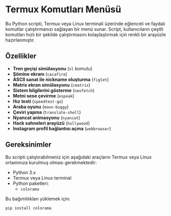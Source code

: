 # Termux Komutları Menüsü

Bu Python scripti, Termux veya Linux terminali üzerinde eğlenceli ve faydalı komutlar çalıştırmanızı sağlayan bir menü sunar. Script, kullanıcıların çeşitli komutları hızlı bir şekilde çalıştırmasını kolaylaştırmak için renkli bir arayüzle hazırlanmıştır.

## Özellikler

- **Tren geçişi simülasyonu** (`sl` komutu)
- **Şömine ekranı** (`cacafire`)
- **ASCII sanat ile nickname oluşturma** (`figlet`)
- **Matrix ekran simülasyonu** (`cmatrix`)
- **Sistem bilgilerini gösterme** (`neofetch`)
- **Metni sese çevirme** (`espeak`)
- **Hız testi** (`speedtest-go`)
- **Araba oyunu** (`moon-buggy`)
- **Çeviri yapma** (`translate-shell`)
- **Nyancat animasyonu** (`nyancat`)
- **Hack sahneleri arayüzü** (`hollywood`)
- **Instagram profil bağlantısı açma** (`webbrowser`)

## Gereksinimler

Bu scripti çalıştırabilmeniz için aşağıdaki araçların Termux veya Linux ortamınıza kurulmuş olması gerekmektedir:

- Python 3.x
- Termux veya Linux terminal
- Python paketleri:
  - `colorama`

Bu bağımlılıkları yüklemek için:

```bash
pip install colorama
